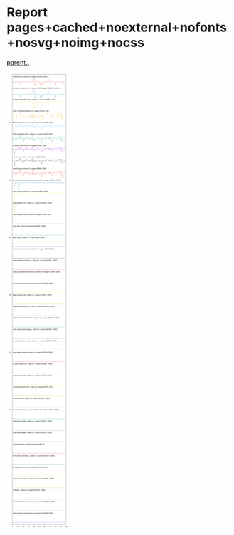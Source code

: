 # Report pages+cached+noexternal+nofonts+nosvg+noimg+nocss

[parent..](./..)  

![jitter comparison](./jitter_comparison.png)  

<style>
  img {
    max-width: 80%;
  }
</style>
      
